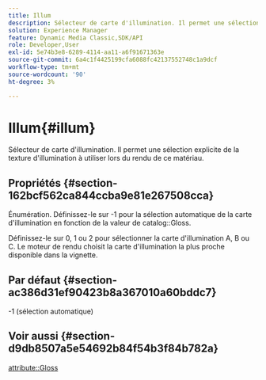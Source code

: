 ```yaml
---
title: Illum
description: Sélecteur de carte d'illumination. Il permet une sélection explicite de la texture d'illumination à utiliser lors du rendu de ce matériau.
solution: Experience Manager
feature: Dynamic Media Classic,SDK/API
role: Developer,User
exl-id: 5e74b3e8-6289-4114-aa11-a6f91671363e
source-git-commit: 6a4c1f4425199cfa6088fc42137552748c1a9dcf
workflow-type: tm+mt
source-wordcount: '90'
ht-degree: 3%

---
```


# Illum{#illum}

Sélecteur de carte d&#39;illumination. Il permet une sélection explicite de la texture d&#39;illumination à utiliser lors du rendu de ce matériau.

## Propriétés {#section-162bcf562ca844ccba9e81e267508cca}

Énumération. Définissez-le sur -1 pour la sélection automatique de la carte d&#39;illumination en fonction de la valeur de catalog::Gloss.

Définissez-le sur 0, 1 ou 2 pour sélectionner la carte d&#39;illumination A, B ou C. Le moteur de rendu choisit la carte d&#39;illumination la plus proche disponible dans la vignette.

## Par défaut {#section-ac386d31ef90423b8a367010a60bddc7}

-1 (sélection automatique)

## Voir aussi {#section-d9db8507a5e54692b84f54b3f84b782a}

[attribute::Gloss](../../../../../ir-api/material-cat/image-rendering-api-ref/c-ir-material-catalog/c-ir-material-data-reference/r-ir-cat-gloss.md#reference-5277f62a67e2408ab94699aa712f1eeb)
